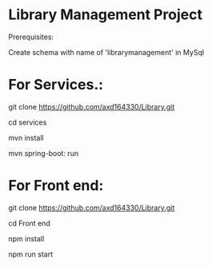 # Library Management Project

Prerequisites:

Create schema with name of 'librarymanagement' in MySql

# For Services.:

git clone https://github.com/axd164330/Library.git

cd services

mvn install

mvn spring-boot: run

# For Front end:

git clone https://github.com/axd164330/Library.git

cd Front end

npm install

npm run start

